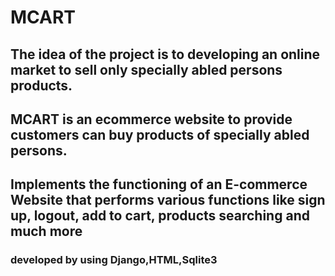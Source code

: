 # MCART
## The idea of the project is to developing an online market to sell only specially abled persons products.
## MCART is an ecommerce website to provide customers can buy products of specially abled persons.
## Implements the functioning of an E-commerce Website that performs various functions like sign up, logout, add to cart, products searching and much more
### developed by using Django,HTML,Sqlite3




